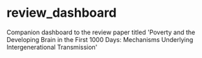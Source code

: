 # review_dashboard
Companion dashboard to the review paper titled 'Poverty and the Developing Brain in the First 1000 Days: Mechanisms Underlying Intergenerational Transmission'
